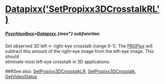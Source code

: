 # [Datapixx('SetPropixx3DCrosstalkRL')](Datapixx-SetPropixx3DCrosstalkRL) 
##### [Psychtoolbox](Pyschtoolbox)>[Datapixx](Datapixx).{mex*} subfunction


Set observed 3D left <- right-eye crosstalk (range 0-1). The [PROPixx](PROPixx) will  
subtract this amount of the right-eye image from the left-eye image. This should  
eliminate most left-eye crosstalk in 3D applications.  
  


###See also:
[SetPropixx3DCrosstalkLR](Datapixx-SetPropixx3DCrosstalkLR), [SetPropixx3DCrosstalk](Datapixx-SetPropixx3DCrosstalk), [GetVideoStatus](Datapixx-GetVideoStatus)

